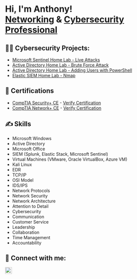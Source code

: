 <h1>Hi, I'm Anthony! <br/><a href="https://www.linkedin.com/in/mrbastone/">Networking</a> & <a href="https://github.com/anthonybastone1"> Cybersecurity Professional</a></h1>

<h2>👨‍💻 Cybersecurity Projects:</h2>

  - [Microsoft Sentinel Home Lab - Live Attacks](https://github.com/anthonybastone1/MicrosoftSentinel)
  - [Active Directory Home Lab - Brute Force Attack](https://github.com/anthonybastone1/ActiveDirectory-Advanced)
  - [Active Directory Home Lab - Adding Users with PowerShell](https://github.com/anthonybastone1/ActiveDirectory-PowerShell)
  - [Elastic SIEM Home Lab - Nmap](https://github.com/anthonybastone1/elasticsiem)

<h2>📄 Certifications</h2>

- [CompTIA Security+ CE](https://github.com/anthonybastone1/anthonybastone1/assets/172090820/f860eda5-fcba-487b-98da-f0658a8670de) - [Verify Certification](http://verify.Comptia.org)
- [CompTIA Network+ CE](https://github.com/anthonybastone1/anthonybastone1/assets/172090820/0d6d5ef3-8ae0-49b5-9a99-b37cfdd480ff) - [Verify Certification](http://verify.Comptia.org)

<h2>✍️ Skills</h2>

  - Microsoft Windows
  - Active Directory
  - Microsoft Office
  - SIEM (Splunk, Elastic Stack, Microsoft Sentinel)
  - Virtual Machines (VMware, Oracle VirtualBox, Azure VM)
  - Kali Linux
  - EDR
  - TCP/IP
  - OSI Model
  - IDS/IPS
  - Network Protocols
  - Network Security
  - Network Architecture
  - Attention to Detail
  - Cybersecurity
  - Communication
  - Customer Service
  - Leadership
  - Collaboration
  - Time Management
  - Accountability

<h2> 🤳 Connect with me:</h2>

[<img align="left" alt="AnthonyBastone | LinkedIn" width="22px" src="https://cdn.jsdelivr.net/npm/simple-icons@v3/icons/linkedin.svg" />][linkedin]

[linkedin]: https://linkedin.com/in/mrbastone

<!--
**anthonybastone1/anthonybastone1** is a ✨ _special_ ✨ repository because its `README.md` (this file) appears on your GitHub profile.

Here are some ideas to get you started:

- 🔭 I’m currently working on ...
- 🌱 I’m currently learning ...
- 👯 I’m looking to collaborate on ...
- 🤔 I’m looking for help with ...
- 💬 Ask me about ...
- 📫 How to reach me: ...
- 😄 Pronouns: ...
- ⚡ Fun fact: ...
-->
